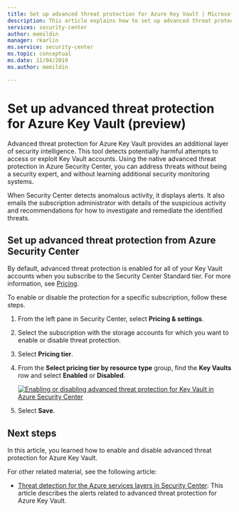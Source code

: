 ```yaml
---
title: Set up advanced threat protection for Azure Key Vault | Microsoft Docs
description: This article explains how to set up advanced threat protection for Azure Key Vault in Azure Security Center
services: security-center
author: memildin
manager: rkarlin
ms.service: security-center
ms.topic: conceptual
ms.date: 11/04/2019
ms.author: memildin

---
```

# Set up advanced threat protection for Azure Key Vault (preview)

Advanced threat protection for Azure Key Vault provides an additional layer of security intelligence. This tool detects potentially harmful attempts to access or exploit Key Vault accounts. Using the native advanced threat protection in Azure Security Center, you can address threats without being a security expert, and without learning additional security monitoring systems.

When Security Center detects anomalous activity, it displays alerts. It also emails the subscription administrator with details of the suspicious activity and recommendations for how to investigate and remediate the identified threats.

## Set up advanced threat protection from Azure Security Center

By default, advanced threat protection is enabled for all of your Key Vault accounts when you subscribe to the Security Center Standard tier. For more information, see [Pricing](security-center-pricing.md).

To enable or disable the protection for a specific subscription, follow these steps.

1. From the left pane in Security Center, select **Pricing & settings**.
1. Select the subscription with the storage accounts for which you want to enable or disable threat protection.
1. Select **Pricing tier**.
1. From the **Select pricing tier by resource type** group, find the **Key Vaults** row and select **Enabled** or **Disabled**.

    [![Enabling or disabling advanced threat protection for Key Vault in Azure Security Center](media/advanced-threat-protection-key-vault/atp-for-akv-enable-atp-for-akv.png)](media/advanced-threat-protection-key-vault/atp-for-akv-enable-atp-for-akv.png#lightbox)
1. Select **Save**.


## Next steps

In this article, you learned how to enable and disable advanced threat protection for Azure Key Vault. 

For other related material, see the following article:

- [Threat detection for the Azure services layers in Security Center](security-center-alerts-service-layer.md): This article describes the alerts related to advanced threat protection for Azure Key Vault.
